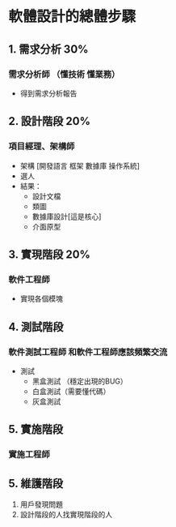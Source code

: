 # 軟體設計的總體步驟

## 1. 需求分析 30%
### 需求分析師 （懂技術 懂業務）
- 得到需求分析報告
## 2. 設計階段 20%
### 項目經理、架構師
- 架構 [開發語言 框架 數據庫 操作系統]
- 選人
- 結果：
  - 設計文檔 
  - 類圖 
  - 數據庫設計[這是核心] 
  - 介面原型
## 3. 實現階段 20%
### 軟件工程師 
- 實現各個模塊
## 4. 測試階段
### 軟件測試工程師 和軟件工程師應該頻繁交流
- 測試
    - 黑盒測試 （穩定出現的BUG）
    - 白盒測試（需要懂代碼）
    - 灰盒測試
## 5. 實施階段
### 實施工程師

## 5. 維護階段
1. 用戶發現問題
2. 設計階段的人找實現階段的人

